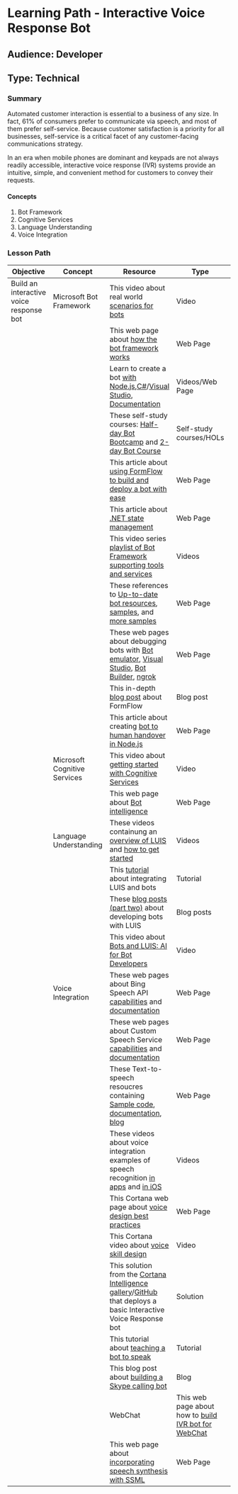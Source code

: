 # Learning Path - Interactive Voice Response Bot

## Audience: Developer

## Type: Technical

### Summary
Automated customer interaction is essential to a business of any size. In fact, 61% of consumers prefer to communicate via speech, and most of them prefer self-service. Because customer satisfaction is a priority for all businesses, self-service is a critical facet of any customer-facing communications strategy.

In an era when mobile phones are dominant and keypads are not always readily accessible, interactive voice response (IVR) systems provide an intuitive, simple, and convenient method for customers to convey their requests.

#### Concepts

1. Bot Framework
2. Cognitive Services
3. Language Understanding
4. Voice Integration

### Lesson Path

| Objective | Concept | Resource	| Type	| Level
| --- | --- | --- | --- | --- 
|Build an interactive voice response bot | Microsoft Bot Framework | This video about real world [scenarios for bots](https://channel9.msdn.com/Series/Explain/Bots-101-Scenarios-for-bots) | Video | Overview
| | |This web page about [how the bot framework works](https://docs.microsoft.com/en-us/bot-framework/overview-how-bot-framework-works) | Web Page | Overview
| | |Learn to create a bot [with Node.js](https://buckwoody.gitbooks.io/microsoft-ai-and-research-learning-paths/content/developer/interactive-voice-response-bot.html#),[C#](https://buckwoody.gitbooks.io/microsoft-ai-and-research-learning-paths/content/developer/interactive-voice-response-bot.html#)/[Visual Studio](https://buckwoody.gitbooks.io/microsoft-ai-and-research-learning-paths/content/developer/interactive-voice-response-bot.html#), [Documentation](https://buckwoody.gitbooks.io/microsoft-ai-and-research-learning-paths/content/developer/interactive-voice-response-bot.html#) | Videos/Web Page	| Beginner
| | |These self-study courses: [Half-day Bot Bootcamp](https://buckwoody.gitbooks.io/microsoft-ai-and-research-learning-paths/content/developer/interactive-voice-response-bot.html#) and [2-day Bot Course](https://buckwoody.gitbooks.io/microsoft-ai-and-research-learning-paths/content/developer/interactive-voice-response-bot.html#) | Self-study courses/HOLs | Beginner
| | |This article about [using FormFlow to build and deploy a bot with ease](https://blogs.msdn.microsoft.com/jamiedalton/2016/07/11/ms-bot-framework-formflow-build-and-deploy-a-bot-with-ease/) | Web Page | Intermediate
| | |This article about [.NET state management](https://blogs.msdn.microsoft.com/jamiedalton/2016/07/11/ms-bot-framework-formflow-build-and-deploy-a-bot-with-ease/) | Web Page | Intermediate
| | |This video series [playlist of Bot Framework supporting tools and services](https://www.youtube.com/playlist?list=PLgF-CyaX1p3F2c11NVJDIg7TwCpCSaeYm) | Videos | Intermediate
| | |These references to [Up-to-date bot resources](https://blogs.msdn.microsoft.com/smich/2016/09/30/microsoft-bot-framework-resources/), [samples](https://github.com/Microsoft/BotBuilder-Samples/tree/master/CSharp), and [more samples](https://github.com/search?utf8=%E2%9C%93&q=botbuilder&type=) | Web Page | Intermediate
| | | These web pages about debugging bots with [Bot emulator](https://docs.microsoft.com/en-us/bot-framework/debug-bots-emulator), [Visual Studio](https://docs.microsoft.com/en-us/bot-framework/debug-bots-locally-vscode), [Bot Builder](https://blog.botframework.com/2017/07/03/Debug-Bot-Builder-Source/), [ngrok](https://www.youtube.com/watch?v=TiOGGUgN5_c) | Web Page | Intermediate
| | |This in-depth [blog post](https://ankitbko.github.io/2016/09/ChatBot-using-Microsoft-Bot-Framework-Part-4) about FormFlow| Blog post | Advanced
| | |This article about creating [bot to human handover in Node.js](https://www.microsoft.com/reallifecode/2017/06/30/bot-to-human-handover-in-node-js/) | Web Page | Advanced
| |Microsoft Cognitive Services | This video about [getting started with Cognitive Services](https://channel9.msdn.com//events/Connect/2016/102/) | Video |Overview
| | |This web page about [Bot intelligence](https://docs.microsoft.com/en-us/bot-framework/cognitive-services-bot-intelligence-overview) | Web Page | Overview
| |Language Understanding|These videos containung an [overview of LUIS](https://www.youtube.com/watch?v=jWeLajon9M8) and [how to get started](https://www.youtube.com/watch?v=q3WRi47Grgs)|	Videos|Beginner
| | |This [tutorial](https://docs.microsoft.com/en-us/azure/cognitive-services/LUIS/luis-nodejs-tutorial-build-bot-framework-sample) about integrating LUIS and bots | Tutorial | Beginner
| | |These [blog posts](https://ankitbko.github.io/2016/08/ChatBot-using-Microsoft-Bot-Framework-Part-2/) [(part two)](https://ankitbko.github.io/2016/08/ChatBot-using-Microsoft-Bot-Framework-Part-3/) about developing bots with LUIS| Blog posts | Intermediate
| | |This video about [Bots and LUIS: AI for Bot Developers](https://channel9.msdn.com/Blogs/MVP-Office-Dev/Introduction-to-Artificial-Intelligence-for-Bot-Developers-with-LUIS?ocid=player) |Video | Intermediate
| |Voice Integration|These web pages about Bing Speech API [capabilities](https://azure.microsoft.com/en-us/services/cognitive-services/speech/) and [documentation](https://docs.microsoft.com/en-us/azure/cognitive-services/Speech/home) | Web Page | Overview
| | |These web pages about Custom Speech Service [capabilities](https://azure.microsoft.com/en-us/services/cognitive-services/custom-speech-service/) and [documentation](https://docs.microsoft.com/en-us/azure/cognitive-services/custom-speech-service/cognitive-services-custom-speech-home) | Web Page | Overview
| | |These Text-to-speech resoucres containing [Sample code](https://code.msdn.microsoft.com/bing/Speech-To-Text-Bot-using-db55e1d0), [documentation](https://docs.microsoft.com/en-us/azure/cognitive-services/Speech/api-reference-rest/bingvoicerecognition), [blog](https://blog.botframework.com/2017/06/26/Speech-To-Text/) |Web Page |Intermediate
| | | These videos about voice integration examples	of speech recognition [in apps](https://channel9.msdn.com/Events/Build/2017/B8092) and [in iOS](https://channel9.msdn.com/Events/Build/2017/T6988) |Videos |Intermediate
| | |This Cortana web page about [voice design best practices](https://docs.microsoft.com/en-us/cortana/design-guides/voice-design-best-practices) | Web Page | Intermediate
| | | This Cortana video about [voice skill design](https://channel9.msdn.com/Events/Build/2017/B8029) | Video | Intermediate
| | | This solution from the [Cortana Intelligence gallery](https://gallery.cortanaintelligence.com/Solution/Interactive-Voice-Response-Bot)/[GitHub](https://github.com/Azure/cortana-intelligence-interactive-voice-response-bot) that deploys a basic Interactive Voice Response bot  | Solution | Intermediate
| | |This tutorial about [teaching a bot to speak](https://docs.microsoft.com/en-us/cortana/tutorials/bot-skills/teach-your-bot-to-speak) | Tutorial	| Advanced
| | | This blog post about [building a Skype calling bot](https://blogs.msdn.microsoft.com/tsmatsuz/2016/10/22/build-skype-calling-bot-with-microsoft-bot-framework/) | Blog | Advanced
| | |WebChat | This web page about how to [build IVR bot for WebChat](https://github.com/Microsoft/BotFramework-WebChat) | Web Page | Advanced
| | |This web page about [incorporating speech synthesis with SSML](https://docs.microsoft.com/en-us/cortana/reference/ssml#speak-Element) | Web Page | Advanced
